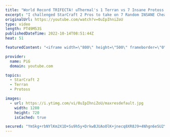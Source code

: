 ```yaml
---
title: "World Record TRIFECTA! uThermal's 1 Terran vs 7 Insane Protoss AI (PiG Reacts) - StarCraft 2"
excerpt: "I challenged StarCraft 2 Pros to take on 7 Random INSANE Cheater AIs at once! Like Thanos, uThermal is collecting every 1 Terran v 7 Insane AI challenge he can. This one is against 7 Protoss Insane AIs: https://www.youtube.com/watch?v=5FgDFNQENd0&ab_channel=uThermal . What challenge will he smash next?"
originalUrl: https://youtube.com/watch?v=0uIpIhniZoU
type: video
length: PT49M53S
publishedDateTime: 2022-10-14T08:51:44Z
heat: 51

featuredContent: "<iframe width=\"800\" height=\"500\" frameborder=\"0\" src=\"https://www.youtube.com/embed/0uIpIhniZoU\" allow=\"accelerometer; autoplay; encrypted-media; gyroscope; picture-in-picture\" allowfullscreen></iframe>"

provider:
  name: PiG
  domain: youtube.com

topics:
  - StarCraft 2
  - Terran
  - Protoss

images:
  - url: https://i.ytimg.com/vi/0uIpIhniZoU/maxresdefault.jpg
    width: 1280
    height: 720
    isCached: true

secured: "YmSkg+rbNYlKm2X1D+Su9h5y+DrkwBJUAoOlK+jnecq8XR8J9+4Nhgn6eSU2YZcPlD/bPg4qSrjekxlzwZZWLfepqri0BpipLW849OMs1+IpN6ZAD2b0/dysiQ0I2pImxs+2x5nHZy5QJSx6EMRlkhQNUuEPJFP9zA7AhLrxAK56QO80XkGKG470idG6SAwx11OwDpXl/fKPVOSIrN/xMAJGj+KNUFAbIm0BOiHNLTOX+JPc3YFjqU5Q2AukTefeudNL5+NgJzZNpRHLRrDvX5prfxI6YlUnii9qIQuGJSeatu7hYQozqGWOdj2T7Bpn+MXmMFiqAHH+lCuDRtlf/jZD7txp3UXpfBSX9zkE/WIapKZ39oAALepRybEm72rAM2FgQApaIdkCRBhB3/i/XuHdbGvDsFL1XP/nKIN9j28=;Gui3HXRSpz3YO8jcGg8MbA=="
---
```


